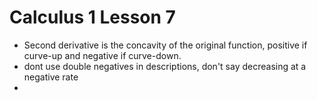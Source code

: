 # Calculus 1 Lesson 7
- Second derivative is the concavity of the original function, positive if curve-up and negative if curve-down.
- dont use double negatives in descriptions, don't say decreasing at a negative rate
- 
